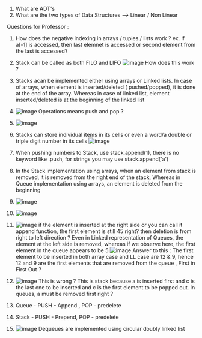 

1. What are ADT's
2. What are the two types of Data Structures --> Linear / Non Linear


Questions for Professor :

1. How does the negative indexing in arrays / tuples / lists work ?
ex. if a[-1] is accessed, then last elemnet is accessed or second element from the last is accessed?
2. Stack can be called as both FILO and LIFO
![image](https://user-images.githubusercontent.com/90809823/146708344-aa3206d9-b7d1-4cb8-a52b-46966a382502.png)
How does this work ?

3. Stacks acan be implemented either using arrays or Linked lists. In case of arrays, when element is inserted/deleted ( pushed/popped), it is done at the end of the array. Whereas in case of linked list, element inserted/deleted is at the beginning of the linked list
4.  ![image](https://user-images.githubusercontent.com/90809823/147175376-21a640c5-7edf-456d-aec2-ac5e9f964788.png)
Operations means push and pop ?

5. ![image](https://user-images.githubusercontent.com/90809823/147271568-ea17f7f5-ea57-43c2-aa94-aa2b9fb6c7bd.png)
6. Stacks can store individual items in its cells or even a word/a double or triple digit number in its cells
 ![image](https://user-images.githubusercontent.com/90809823/147512497-7efe9f50-de4b-4648-8011-5da589796907.png)
 7. When pushing numbers to Stack, use stack.append(1), there is no keyword like .push,  for strings you may use stack.append('a')
 8. In the Stack implementation using arrays, when an element from stack is removed, it is removed from the right end of the stack, Whereas in Queue implementation using arrays, an element is deleted from the beginning
 9. ![image](https://user-images.githubusercontent.com/90809823/147526520-997f5ed7-51fc-4191-914a-95970ca6fada.png)
 10. ![image](https://user-images.githubusercontent.com/90809823/147526551-94a2850f-ef1c-48a3-9b69-44e27aa79791.png)
 11. ![image](https://user-images.githubusercontent.com/90809823/147623284-52870742-91d9-4a87-bda2-6f5cf2e24ad1.png)
 if the element is inserted at the right side or you can call it append function, the first element is still 45 right? then deletion is from right to left direction ? 
 Even in Linked representation of Queues, the element at the left side is removed, whereas if we observe here, the first element in the queue appears to be 5
 ![image](https://user-images.githubusercontent.com/90809823/147623450-7fd77c05-db7b-49ee-8f9f-652109b2ef33.png)
 Answer to this : The first element to be inserted in both array case and LL case are 12 & 9, hence 12 and 9 are the first elements that are removed from the queue , First in First Out ?
 12. ![image](https://user-images.githubusercontent.com/90809823/147623704-5de27b5f-45c7-44d5-9c96-49cb26e22ff7.png)
This is wrong ? This is stack because a is inserted first and c is the last one to be inserted and c is the first element to be popped out. In queues, a must be removed first right ?
13. Queue - PUSH - Append , POP - predelete
14. Stack - PUSH - Prepend, POP - predelete
15. ![image](https://user-images.githubusercontent.com/90809823/147625524-a1fddb24-a734-4d14-af9c-d955ac9d4952.png)
Dequeues are implemented using circular doubly linked list


